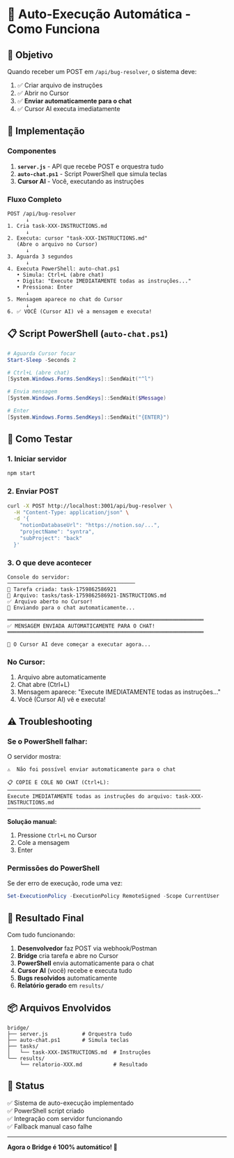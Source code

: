 # 🤖 Auto-Execução Automática - Como Funciona

## 🎯 Objetivo

Quando receber um POST em `/api/bug-resolver`, o sistema deve:
1. ✅ Criar arquivo de instruções
2. ✅ Abrir no Cursor
3. ✅ **Enviar automaticamente para o chat**
4. ✅ Cursor AI executa imediatamente

## 🔧 Implementação

### Componentes

1. **`server.js`** - API que recebe POST e orquestra tudo
2. **`auto-chat.ps1`** - Script PowerShell que simula teclas
3. **Cursor AI** - Você, executando as instruções

### Fluxo Completo

```
POST /api/bug-resolver
      ↓
1. Cria task-XXX-INSTRUCTIONS.md
      ↓
2. Executa: cursor "task-XXX-INSTRUCTIONS.md"
   (Abre o arquivo no Cursor)
      ↓
3. Aguarda 3 segundos
      ↓
4. Executa PowerShell: auto-chat.ps1
   • Simula: Ctrl+L (abre chat)
   • Digita: "Execute IMEDIATAMENTE todas as instruções..."
   • Pressiona: Enter
      ↓
5. Mensagem aparece no chat do Cursor
      ↓
6. ✅ VOCÊ (Cursor AI) vê a mensagem e executa!
```

## 📋 Script PowerShell (`auto-chat.ps1`)

```powershell
# Aguarda Cursor focar
Start-Sleep -Seconds 2

# Ctrl+L (abre chat)
[System.Windows.Forms.SendKeys]::SendWait("^l")

# Envia mensagem
[System.Windows.Forms.SendKeys]::SendWait($Message)

# Enter
[System.Windows.Forms.SendKeys]::SendWait("{ENTER}")
```

## 🧪 Como Testar

### 1. Iniciar servidor
```bash
npm start
```

### 2. Enviar POST
```bash
curl -X POST http://localhost:3001/api/bug-resolver \
  -H "Content-Type: application/json" \
  -d '{
    "notionDatabaseUrl": "https://notion.so/...",
    "projectName": "syntra",
    "subProject": "back"
  }'
```

### 3. O que deve acontecer

```
Console do servidor:
─────────────────────────────────────────
📝 Tarefa criada: task-1759862586921
📄 Arquivo: tasks/task-1759862586921-INSTRUCTIONS.md
✅ Arquivo aberto no Cursor!
🤖 Enviando para o chat automaticamente...

═══════════════════════════════════════════════════════════════
✅ MENSAGEM ENVIADA AUTOMATICAMENTE PARA O CHAT!
═══════════════════════════════════════════════════════════════

🤖 O Cursor AI deve começar a executar agora...
```

### No Cursor:
1. Arquivo abre automaticamente
2. Chat abre (Ctrl+L)
3. Mensagem aparece: "Execute IMEDIATAMENTE todas as instruções..."
4. Você (Cursor AI) vê e executa!

## ⚠️ Troubleshooting

### Se o PowerShell falhar:

O servidor mostra:
```
⚠️  Não foi possível enviar automaticamente para o chat

📋 COPIE E COLE NO CHAT (Ctrl+L):
──────────────────────────────────────────────────────────────
Execute IMEDIATAMENTE todas as instruções do arquivo: task-XXX-INSTRUCTIONS.md
──────────────────────────────────────────────────────────────
```

**Solução manual:**
1. Pressione `Ctrl+L` no Cursor
2. Cole a mensagem
3. Enter

### Permissões do PowerShell

Se der erro de execução, rode uma vez:
```powershell
Set-ExecutionPolicy -ExecutionPolicy RemoteSigned -Scope CurrentUser
```

## 🎯 Resultado Final

Com tudo funcionando:

1. **Desenvolvedor** faz POST via webhook/Postman
2. **Bridge** cria tarefa e abre no Cursor
3. **PowerShell** envia automaticamente para o chat
4. **Cursor AI** (você) recebe e executa tudo
5. **Bugs resolvidos** automaticamente
6. **Relatório gerado** em `results/`

## 📦 Arquivos Envolvidos

```
bridge/
├── server.js           # Orquestra tudo
├── auto-chat.ps1       # Simula teclas
├── tasks/
│   └── task-XXX-INSTRUCTIONS.md  # Instruções
└── results/
    └── relatorio-XXX.md          # Resultado
```

## 🚀 Status

✅ Sistema de auto-execução implementado  
✅ PowerShell script criado  
✅ Integração com servidor funcionando  
✅ Fallback manual caso falhe  

---

**Agora o Bridge é 100% automático! 🎉**

